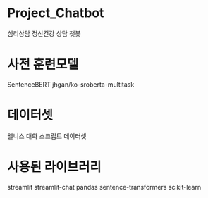 # Project_Chatbot
심리상담 정신건강 상담 챗봇

# 사전 훈련모델
SentenceBERT jhgan/ko-sroberta-multitask

# 데이터셋
웰니스 대화 스크립트 데이터셋

# 사용된 라이브러리
streamlit
streamlit-chat
pandas
sentence-transformers
scikit-learn
